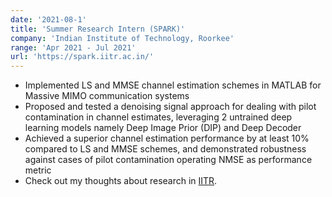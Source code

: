 ```yaml
---
date: '2021-08-1'
title: 'Summer Research Intern (SPARK)'
company: 'Indian Institute of Technology, Roorkee'
range: 'Apr 2021 - Jul 2021'
url: 'https://spark.iitr.ac.in/'
---
```


- Implemented LS and MMSE channel estimation schemes in MATLAB for Massive MIMO communication systems
- Proposed and tested a denoising signal approach for dealing with pilot contamination in channel estimates, leveraging 2 untrained deep learning models namely Deep Image Prior (DIP) and Deep Decoder
- Achieved a superior channel estimation performance by at least 10% compared to LS and MMSE schemes, and demonstrated robustness against cases of pilot contamination operating NMSE as performance metric
- Check out my thoughts about research in [IITR](https://www.linkedin.com/posts/yatharth-bansal-b919671b4_research-iitroorkee-wirelesscommunications-activity-6847462077444030464-GJmJ).

